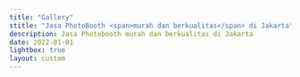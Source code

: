 ```yaml
---
title: "Gallery"
stitle: "Jasa PhotoBooth <span>murah dan berkualitas</span> di Jakarta"
description: Jasa Photobooth murah dan berkualitas di Jakarta
date: 2022-01-01
lightbox: true
layout: custom
---
```

